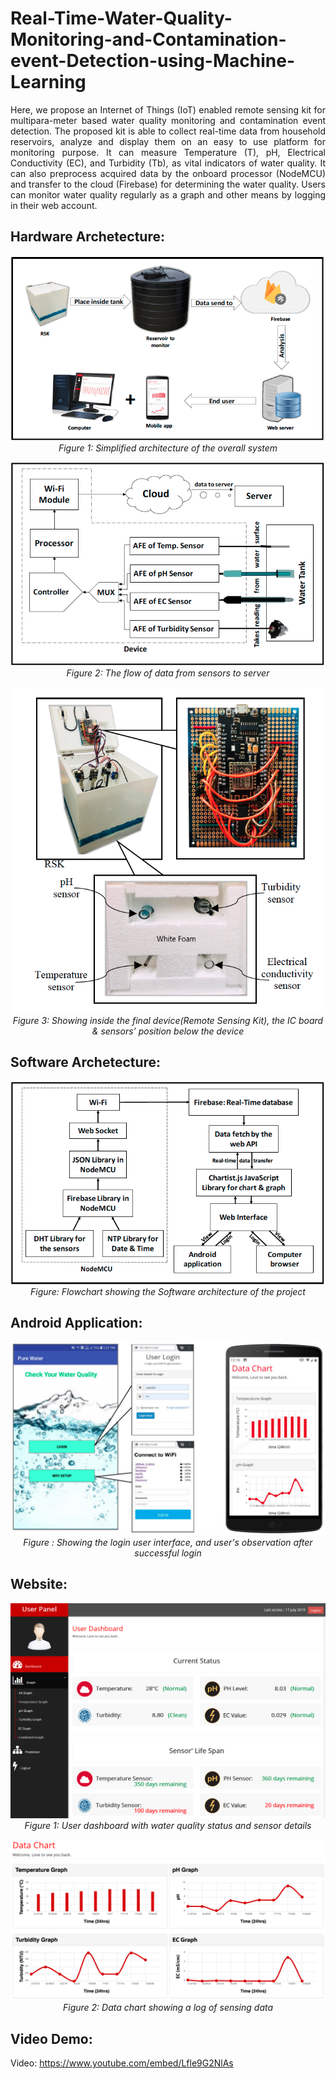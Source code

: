 # Real-Time-Water-Quality-Monitoring-and-Contamination-event-Detection-using-Machine-Learning
<p align="justify">
   Here, we propose an Internet of Things (IoT) enabled remote sensing kit for multipara-meter based water quality monitoring and contamination event detection. The proposed kit is able to collect real-time data from household reservoirs, analyze and display them on an easy to use platform for monitoring purpose. It can measure Temperature (T), pH, Electrical Conductivity (EC), and Turbidity (Tb), as vital indicators of water quality. It can also preprocess acquired data by the onboard processor (NodeMCU) and transfer to the cloud (Firebase) for determining the water quality. Users can monitor water quality regularly as a graph and other means by logging in their web account.
</p>

## Hardware Archetecture:
<p align="center"><img src="project_imgs/figure_1.png">
<br><i>Figure 1: Simplified architecture of the overall system</i>
</p>
<p align="center"><img src="project_imgs/figure_2.png">
  <br><i>Figure 2: The flow of data from sensors to server</i>
</p>
<p align="center"><img src="project_imgs/figure_4.png">
  <br><i>Figure 3: Showing inside the final device(Remote Sensing Kit), the IC board & sensors’ position below the device</i>
</p>


## Software Archetecture:
<p align="center"><img src="project_imgs/figure_3.png">
  <br><i>Figure: Flowchart showing the Software architecture of the project</i>
</p>


## Android Application:
<p align="center"><img src="project_imgs/android_app_(UI).jpg">
<br><i>Figure : Showing the login user interface, and user's observation after successful login</i>
</p>

## Website:
<p align="center"><img src="project_imgs/web.png">
<br><i>Figure 1: User dashboard with water quality status and sensor details</i>
</p>

<p align="center"><img src="project_imgs/web2.png">
<br><i>Figure 2: Data chart showing a log of sensing data</i>
</p>

## Video Demo: 
Video: https://www.youtube.com/embed/Lfle9G2NlAs
